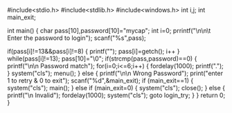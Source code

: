 #include<stdio.h>
#include<stdlib.h>
#include<windows.h>
int i,j;
int main_exit;

int main()
{
	char pass[10],password[10]="mycap";
	int i=0;
	prrintf("\n\n\t Enter the password to login");
	scanf("%s",pass);


if(pass[i]!=13&&pass[i]!=8)
{
	printf("");
	pass[i]=getch();
	i++
}
while(pass[i]!=13);
pass[10]="\0";
if(strcmp(pass,password)==0)
{
	printf("\n\n Password match");
	for(i=0;i<=6;i++)
	{
		fordelay(1000);
		printf(".");
	}
	system("cls");
	menu();
}
else
{
	printf("\n\n Wrong Password");
	print("enter 1 to retry & 0 to exit");
	scanf("%d",&main_exit);
	if (main_exit==1)
	{
		system("cls");
		main();
	}
	else if (main_exit=0)
	{
		system("cls");
		close();
	}
	else
	{
		printf("\n Invalid");
		fordelay(1000);
		system("cls");
		goto login_try;
	}
}
return 0;
}
